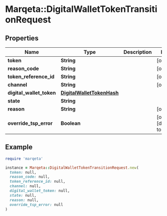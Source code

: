 # Marqeta::DigitalWalletTokenTransitionRequest

## Properties

| Name | Type | Description | Notes |
| ---- | ---- | ----------- | ----- |
| **token** | **String** |  | [optional] |
| **reason_code** | **String** |  | [optional] |
| **token_reference_id** | **String** |  | [optional] |
| **channel** | **String** |  | [optional] |
| **digital_wallet_token** | [**DigitalWalletTokenHash**](DigitalWalletTokenHash.md) |  |  |
| **state** | **String** |  |  |
| **reason** | **String** |  | [optional] |
| **override_tsp_error** | **Boolean** |  | [optional][default to false] |

## Example

```ruby
require 'marqeta'

instance = Marqeta::DigitalWalletTokenTransitionRequest.new(
  token: null,
  reason_code: null,
  token_reference_id: null,
  channel: null,
  digital_wallet_token: null,
  state: null,
  reason: null,
  override_tsp_error: null
)
```

